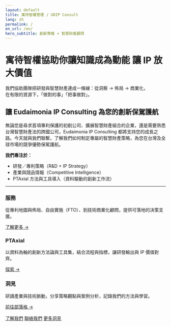 ```yaml
---
layout: default
title: 寓待智權管理 / UDIP Consult
lang: zh
permalink: /
en_url: /en/
hero_subtitle: 創新策略 × 智慧財產顧問
---
```


# 寓待智權協助你讓知識成為動能  讓 IP 放大價值

我們協助團隊把研發與智慧財產連成一條線：從洞察 → 佈局 → 商業化，  
在有限的資源下，「做對的事」「把事做對」。

## 讓 Eudaimonia IP Consulting 為您的創新保駕護航 
無論您是尋求首項專利保護的初創公司、擴展智慧財產組合的企業，還是需要熟悉台灣智慧財產法的跨國公司，Eudaimonia IP Consulting 都將支持您的成長之路。今天就與我們聯繫，了解我們如何制定專屬的智慧財產策略，為您在台灣及全球市場的競爭優勢保駕護航。


**我們專注於：**
- 研發／專利策略（R&D + IP Strategy）
- 產業與競品情報（Competitive Intelligence）
- PTAxial 方法與工具導入（資料驅動的創新工作流）

---

<div class="card-grid">
  <div class="card">
    <h3>服務</h3>
    <p>從專利地圖與佈局、自由實施（FTO）、到技術商業化顧問，提供可落地的決策支援。</p>
    <p><a href="{{ '/services/' | relative_url }}">了解更多 →</a></p>
  </div>
  <div class="card">
    <h3>PTAxial</h3>
    <p>以資料為軸的創新方法論與工具集，結合流程與指標，讓研發輸出與 IP 價值對齊。</p>
    <p><a href="{{ '/pataxial/' | relative_url }}">探索 →</a></p>
  </div>
  <div class="card">
    <h3>洞見</h3>
    <p>研讀產業與技術脈動，分享策略觀點與案例分析，記錄我們的方法與學習。</p>
    <p><a href="{{ '/blog/' | relative_url }}">前往部落格 →</a></p>
  </div>
</div>

<div class="btn-row" style="margin-top:1rem;">
  <a href="{{ '/about/'   | relative_url }}" class="button">了解我們</a>
  <a href="{{ '/contact/' | relative_url }}" class="button">聯絡我們</a>
  <a href="{{ '/blog/'    | relative_url }}" class="button">更多洞見</a>
</div>

